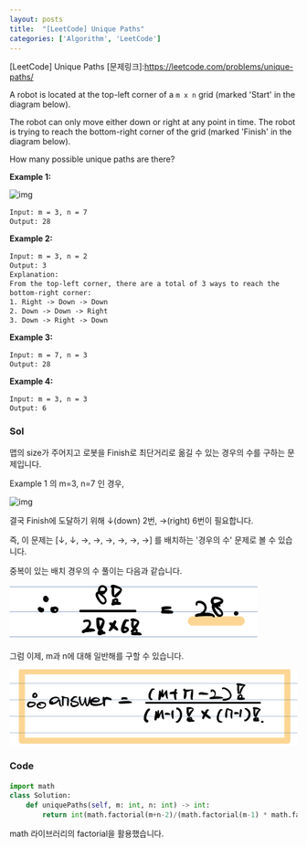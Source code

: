 ```yaml
---
layout: posts
title:  "[LeetCode] Unique Paths"
categories: ['Algorithm', 'LeetCode']
---
```


[LeetCode] Unique Paths 
[문제링크]:https://leetcode.com/problems/unique-paths/





A robot is located at the top-left corner of a `m x n` grid (marked 'Start' in the diagram below).

The robot can only move either down or right at any point in time. The robot is trying to reach the bottom-right corner of the grid (marked 'Finish' in the diagram below).

How many possible unique paths are there?

 

**Example 1:**

![img](https://assets.leetcode.com/uploads/2018/10/22/robot_maze.png)

```
Input: m = 3, n = 7
Output: 28
```

**Example 2:**

```
Input: m = 3, n = 2
Output: 3
Explanation:
From the top-left corner, there are a total of 3 ways to reach the bottom-right corner:
1. Right -> Down -> Down
2. Down -> Down -> Right
3. Down -> Right -> Down
```

**Example 3:**

```
Input: m = 7, n = 3
Output: 28
```

**Example 4:**

```
Input: m = 3, n = 3
Output: 6
```





### Sol

맵의 size가 주어지고 로봇을 Finish로 최단거리로 옮길 수 있는 경우의 수를 구하는 문제입니다.



Example 1 의 m=3, n=7 인 경우,

![img](https://assets.leetcode.com/uploads/2018/10/22/robot_maze.png)

결국 Finish에 도달하기 위해  ↓(down) 2번,  →(right) 6번이 필요합니다.

즉, 이 문제는  [↓, ↓, →, →, →, →, →, →] 를 배치하는 '경우의 수' 문제로 볼 수 있습니다.

중복이 있는 배치 경우의 수 풀이는 다음과 같습니다.

![img](https://github.com/guard1000/guard1000.github.io/blob/master/imgs/%5BLeetCode%5D%20Unique%20Paths_1.png?raw=true)



그럼 이제, m과 n에 대해 일반해를 구할 수 있습니다.

<img src="https://github.com/guard1000/guard1000.github.io/blob/master/imgs/%5BLeetCode%5D%20Unique%20Paths_2.png?raw=true" style="zoom:80%;" />





### Code

```python
import math
class Solution:
    def uniquePaths(self, m: int, n: int) -> int:
        return int(math.factorial(m+n-2)/(math.factorial(m-1) * math.factorial(n-1)))
```



math 라이브러리의 factorial을 활용했습니다.

